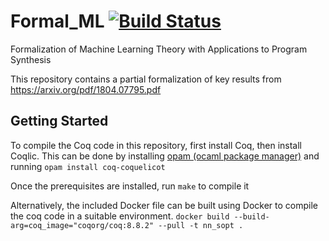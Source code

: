 # Formal_ML [![Build Status](https://travis.ibm.com/IBM-Research-AI/Formal_ML.svg?token=XczbKxqtWXAe2zryXPvK&branch=master)](https://travis.ibm.com/IBM-Research-AI/Formal_ML)
Formalization of Machine Learning Theory with Applications to Program Synthesis

This repository contains a partial formalization of key results from https://arxiv.org/pdf/1804.07795.pdf

## Getting Started

To compile the Coq code in this repository, first install Coq, then install Coqlic.
This can be done by installing [opam (ocaml package manager)](https://opam.ocaml.org/) and running `opam install coq-coquelicot`

Once the prerequisites are installed, run `make` to compile it

Alternatively, the included Docker file can be built using Docker to compile the coq code in a suitable environment.
`docker build --build-arg=coq_image="coqorg/coq:8.8.2" --pull -t nn_sopt .`
